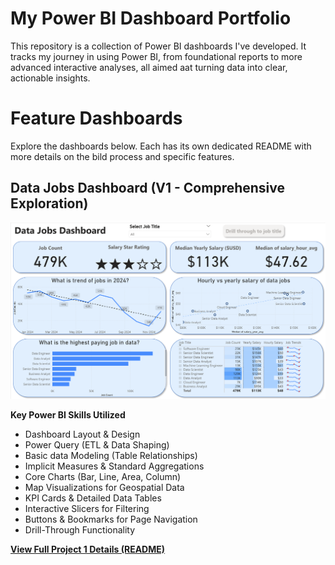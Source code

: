 # My Power BI Dashboard Portfolio

This repository is a collection of Power BI dashboards I've developed. It tracks my journey in using Power BI, from foundational reports to more advanced interactive analyses, all aimed aat turning data into clear, actionable insights. 

# Feature Dashboards

Explore the dashboards below. Each has its own dedicated README with more details on the bild process and specific features. 

## Data Jobs Dashboard (V1 - Comprehensive Exploration)

![Data Jobs Dashboard v1](/images/Project%201%20Page%201.png)

**Key Power BI Skills Utilized**
* Dashboard Layout & Design
* Power Query (ETL & Data Shaping)
* Basic data Modeling (Table Relationships)
* Implicit Measures & Standard Aggregations
* Core Charts (Bar, Line, Area, Column)
* Map Visualizations for Geospatial Data
* KPI Cards & Detailed Data Tables
* Interactive Slicers for Filtering
* Buttons & Bookmarks for Page Navigation
* Drill-Through Functionality

[**View Full Project 1 Details (README)**](/Data_Jobs_v1/README.md)